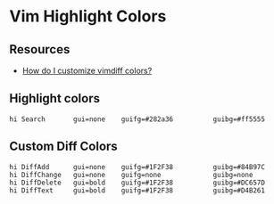 # Vim Highlight Colors

Resources
---

- [How do I customize vimdiff colors?][1]

<!-- Links -->
[1]: https://vi.stackexchange.com/questions/10897/how-do-i-customize-vimdiff-colors

<!-- Links end -->

Highlight colors
---

```vim
hi Search       gui=none    guifg=#282a36          guibg=#ff5555
```

Custom Diff Colors
---

```vim
hi DiffAdd      gui=none    guifg=#1F2F38          guibg=#84B97C
hi DiffChange   gui=none    guifg=none             guibg=none
hi DiffDelete   gui=bold    guifg=#1F2F38          guibg=#DC657D
hi DiffText     gui=bold    guifg=#1F2F38          guibg=#D4B261
```
